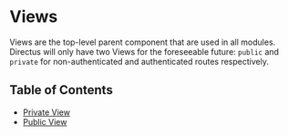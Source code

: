 # Views

Views are the top-level parent component that are used in all modules. Directus will only have two Views for the
foreseeable future: `public` and `private` for non-authenticated and authenticated routes respectively.

## Table of Contents

- [Private View](./private-view)
- [Public View](./public)
